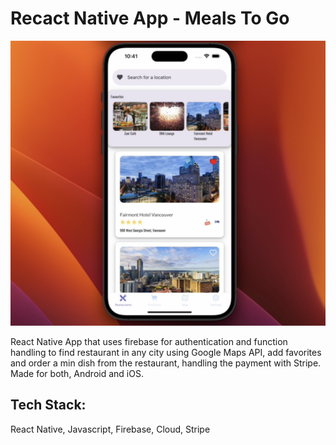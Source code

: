 # Recact Native App - Meals To Go

[![App video walk-through](assets/mealsToGoSnap.png)](https://www.youtube.com/watch?v=3wprBN1H6gs&ab_channel=Mar%C3%ADadelMarV%C3%A1squez "App video walk-through")

React Native App that uses firebase for authentication and function handling to find restaurant in any city using Google Maps API, add favorites and order a min dish from the restaurant, handling the payment with Stripe. Made for both, Android and iOS.

## Tech Stack:

React Native, Javascript, Firebase, Cloud, Stripe
